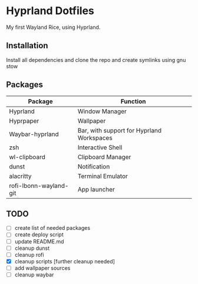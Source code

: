 # Hyprland Dotfiles
My first Wayland Rice, using Hyprland.

## Installation
Install all dependencies and clone the repo and create symlinks using gnu stow

## Packages
|Package                |Function                                     |
|-----------------------|---------------------------------------------|
|Hyprland               |Window Manager                               |
|Hyprpaper              |Wallpaper                                    |
|Waybar-hyprland        |Bar, with support for Hyprland Workspaces    |
|zsh                    |Interactive Shell                            |
|wl-clipboard           |Clipboard Manager                            |
|dunst                  |Notification                                 |
|alacritty              |Terminal Emulator                            |
|rofi-lbonn-wayland-git |App launcher                                 |

## TODO
- [ ] create list of needed packages
- [ ] create deploy script
- [ ] update README.md
- [ ] cleanup dunst
- [ ] cleanup rofi
- [x] cleanup scripts [further cleanup needed]
- [ ] add wallpaper sources
- [ ] cleanup waybar
